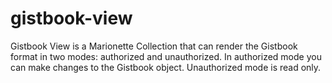 # gistbook-view

Gistbook View is a Marionette Collection that can render the Gistbook format
in two modes: authorized and unauthorized. In authorized mode you can make
changes to the Gistbook object. Unauthorized mode is read only.
